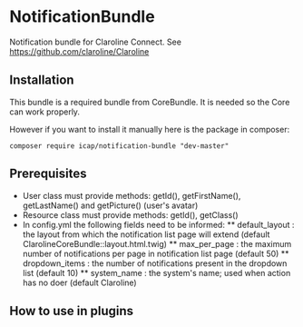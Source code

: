 NotificationBundle
==================

Notification bundle for Claroline Connect. See https://github.com/claroline/Claroline

Installation
-------------------------

This bundle is a required bundle from CoreBundle. It is needed so the Core can work properly.

However if you want to install it manually here is the package in composer:

`composer require icap/notification-bundle "dev-master"`

Prerequisites
------------------------

*	User class must provide methods: getId(), getFirstName(), getLastName() and getPicture() (user's avatar)
*	Resource class must provide methods: getId(), getClass() 
*	In config.yml the following fields need to be informed:
    ** default_layout : the layout from which the notification list page will extend (default ClarolineCoreBundle::layout.html.twig)
    ** max_per_page : the maximum number of notifications per page in notification list page (default 50)
    ** dropdown_items : the number of notifications present in the dropdown list (default 10)
    ** system_name : the system's name; used when action has no doer (default Claroline)

How to use in plugins
-----------------------------

